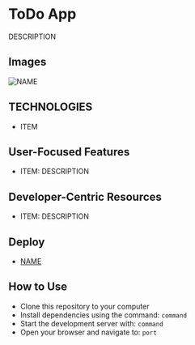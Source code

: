 # ToDo App

DESCRIPTION

## Images

![NAME](URL)

## TECHNOLOGIES

-   ITEM

## User-Focused Features

-   ITEM: DESCRIPTION

## Developer-Centric Resources

-   ITEM: DESCRIPTION

## Deploy

-   [NAME](URL)

## How to Use

-   Clone this repository to your computer
-   Install dependencies using the command: `command`
-   Start the development server with: `command`
-   Open your browser and navigate to: `port`
